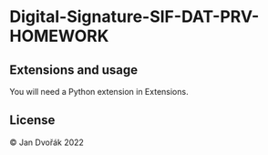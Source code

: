 # Digital-Signature-SIF-DAT-PRV-HOMEWORK


## Extensions and usage

You will need a Python extension in Extensions.



## License
© Jan Dvořák 2022
